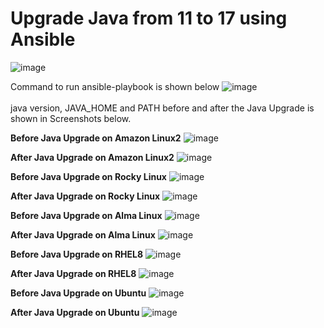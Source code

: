 # Upgrade Java from 11 to 17 using Ansible
![image](https://github.com/user-attachments/assets/9d4708eb-4cb7-4f2c-b882-71338b28ea2c)

Command to run ansible-playbook is shown below
![image](https://github.com/user-attachments/assets/028e0eec-0837-499d-beb1-648d4279ce0e)
<br><br/>
java version, JAVA_HOME and PATH before and after the Java Upgrade is shown in Screenshots below.

**Before Java Upgrade on Amazon Linux2**
![image](https://github.com/user-attachments/assets/67887416-f63d-470b-9288-c9d8e2724aa0)

**After Java Upgrade on Amazon Linux2**
![image](https://github.com/user-attachments/assets/fb28bb15-7ba1-4e17-9c8d-26c7507f42e5)

**Before Java Upgrade on Rocky Linux**
![image](https://github.com/user-attachments/assets/c5597b32-101c-42f7-a265-791748ba4ae6)

**After Java Upgrade on Rocky Linux**
![image](https://github.com/user-attachments/assets/0e5243f7-3937-4328-95f2-dacc78430735)

**Before Java Upgrade on Alma Linux**
![image](https://github.com/user-attachments/assets/cb409912-35bd-4af5-9fa6-4b02905a5a51)

**After Java Upgrade on Alma Linux**
![image](https://github.com/user-attachments/assets/dd090a28-6fc8-4dee-99a7-7084191b5989)

**Before Java Upgrade on RHEL8**
![image](https://github.com/user-attachments/assets/6fb847a3-9f12-4261-a901-daf019f9e092)

**After Java Upgrade on RHEL8**
![image](https://github.com/user-attachments/assets/b2df0893-6883-4d01-9359-a580926f0aa6)

**Before Java Upgrade on Ubuntu**
![image](https://github.com/user-attachments/assets/a63345c3-a353-494d-9471-a0c111f8c09f)

**After Java Upgrade on Ubuntu**
![image](https://github.com/user-attachments/assets/fdad6311-7155-405a-98cd-db0e8e12ffd8)
